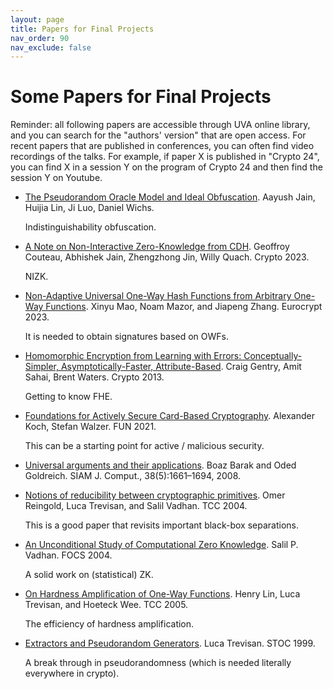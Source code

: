 ```yaml
---
layout: page
title: Papers for Final Projects 
nav_order: 90
nav_exclude: false
---
```


Some Papers for Final Projects
========

Reminder: all following papers are accessible through UVA online library, and you can search for the "authors' version" that are open access. For recent papers that are published in conferences, you can often find video recordings of the talks. For example, if paper X is published in "Crypto 24", you can find X in a session Y on the program of Crypto 24 and then find the session Y on Youtube.

- [The Pseudorandom Oracle Model and Ideal Obfuscation](https://eprint.iacr.org/2022/1204.pdf).
  Aayush Jain, Huijia Lin, Ji Luo, Daniel Wichs. 

  Indistinguishability obfuscation.
  

- [A Note on Non-Interactive Zero-Knowledge from CDH](https://eprint.iacr.org/2023/970.pdf). 
  Geoffroy Couteau, Abhishek Jain, Zhengzhong Jin, Willy Quach. Crypto 2023.

  NIZK.

- [Non-Adaptive Universal One-Way Hash Functions from Arbitrary One-Way Functions](https://eprint.iacr.org/2022/431.pdf). Xinyu Mao, Noam Mazor, and Jiapeng Zhang. Eurocrypt 2023.
  
  It is needed to obtain signatures based on OWFs.

- [Homomorphic Encryption from Learning with Errors: Conceptually-Simpler, Asymptotically-Faster, Attribute-Based](https://eprint.iacr.org/2013/340.pdf). Craig Gentry, Amit Sahai, Brent Waters. Crypto 2013.

  Getting to know FHE.

- [Foundations for Actively Secure Card-Based Cryptography](https://eprint.iacr.org/2017/423.pdf). Alexander Koch, Stefan Walzer. FUN 2021.

  This can be a starting point for active / malicious security.

- [Universal arguments and their applications](https://www.wisdom.weizmann.ac.il/~oded/R6/ua.pdf). 
  Boaz Barak and Oded Goldreich. SIAM J. Comput., 38(5):1661–1694, 2008.
  
- [Notions of reducibility between cryptographic primitives](https://link.springer.com/chapter/10.1007/978-3-540-24638-1_1). Omer Reingold, Luca Trevisan, and Salil Vadhan. TCC 2004.

  This is a good paper that revisits important black-box separations.

- [An Unconditional Study of Computational Zero Knowledge](https://people.seas.harvard.edu/~salil/research/compzk-Mar05.pdf). Salil P. Vadhan. FOCS 2004.

  A solid work on (statistical) ZK.

- [On Hardness Amplification of One-Way Functions](https://lucatrevisan.github.io/pubs/LTW05.pdf). Henry Lin, Luca Trevisan, and Hoeteck Wee. TCC 2005.

  The efficiency of hardness amplification.

- [Extractors and Pseudorandom Generators](https://lucatrevisan.github.io/pubs/extractor-full.pdf). Luca Trevisan. STOC 1999.
  
  A break through in pseudorandomness (which is needed literally everywhere in crypto).

<!-- 
Shor's?
MPC?
-->
